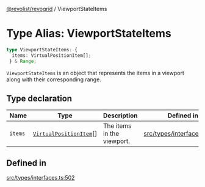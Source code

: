 [@revolist/revogrid](README.md) / ViewportStateItems

# Type Alias: ViewportStateItems

```ts
type ViewportStateItems: {
  items: VirtualPositionItem[];
 } & Range;
```

`ViewportStateItems` is an object that represents the items in a viewport
along with their corresponding range.

## Type declaration

| Name | Type | Description | Defined in |
| ------ | ------ | ------ | ------ |
| `items` | [`VirtualPositionItem`](Interface.VirtualPositionItem.md)[] | The items in the viewport. | [src/types/interfaces.ts:506](https://github.com/revolist/revogrid/blob/6957d67da887b25ac544cadb80669dc782e7d7d6/src/types/interfaces.ts#L506) |

## Defined in

[src/types/interfaces.ts:502](https://github.com/revolist/revogrid/blob/6957d67da887b25ac544cadb80669dc782e7d7d6/src/types/interfaces.ts#L502)
